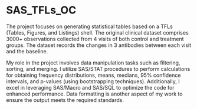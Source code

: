 # SAS_TFLs_OC
The project focuses on generating statistical tables based on a TFLs (Tables, Figures, and Listings) shell. The original clinical dataset comprises 3000+ observations collected from 4 visits of both control and treatment groups. The dataset records the changes in 3 antibodies between each visit and the baseline.

My role in the project involves data manipulation tasks such as filtering, sorting, and merging. I utilize SAS/STAT procedures to perform calculations for obtaining frequency distributions, means, medians, 95% confidence intervals, and p-values (using bootstrapping techniques). Additionally, I excel in leveraging SAS/Macro and SAS/SQL to optimize the code for enhanced performance. Data formatting is another aspect of my work to ensure the output meets the required standards.
